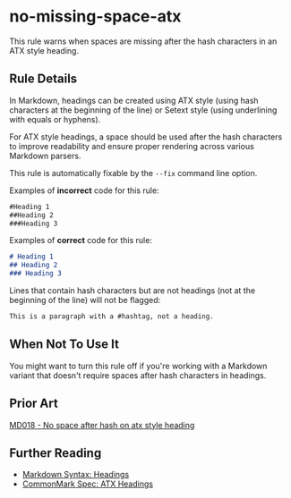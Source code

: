 # no-missing-space-atx

This rule warns when spaces are missing after the hash characters in an ATX style heading.

## Rule Details

In Markdown, headings can be created using ATX style (using hash characters at the beginning of the line) or Setext style (using underlining with equals or hyphens).

For ATX style headings, a space should be used after the hash characters to improve readability and ensure proper rendering across various Markdown parsers.

This rule is automatically fixable by the `--fix` command line option.

Examples of **incorrect** code for this rule:

```md
#Heading 1
##Heading 2
###Heading 3
```

Examples of **correct** code for this rule:

```md
# Heading 1
## Heading 2
### Heading 3
```

Lines that contain hash characters but are not headings (not at the beginning of the line) will not be flagged:

```md
This is a paragraph with a #hashtag, not a heading.
```

## When Not To Use It

You might want to turn this rule off if you're working with a Markdown variant that doesn't require spaces after hash characters in headings.

## Prior Art

[MD018 - No space after hash on atx style heading](https://github.com/DavidAnson/markdownlint/blob/main/doc/md018.md)

## Further Reading

- [Markdown Syntax: Headings](https://daringfireball.net/projects/markdown/syntax#header)
- [CommonMark Spec: ATX Headings](https://spec.commonmark.org/0.30/#atx-headings) 